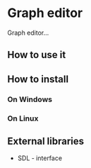 # Graph editor
Graph editor...

## How to use it

## How to install

### On Windows

### On Linux

## External libraries

* SDL - interface



